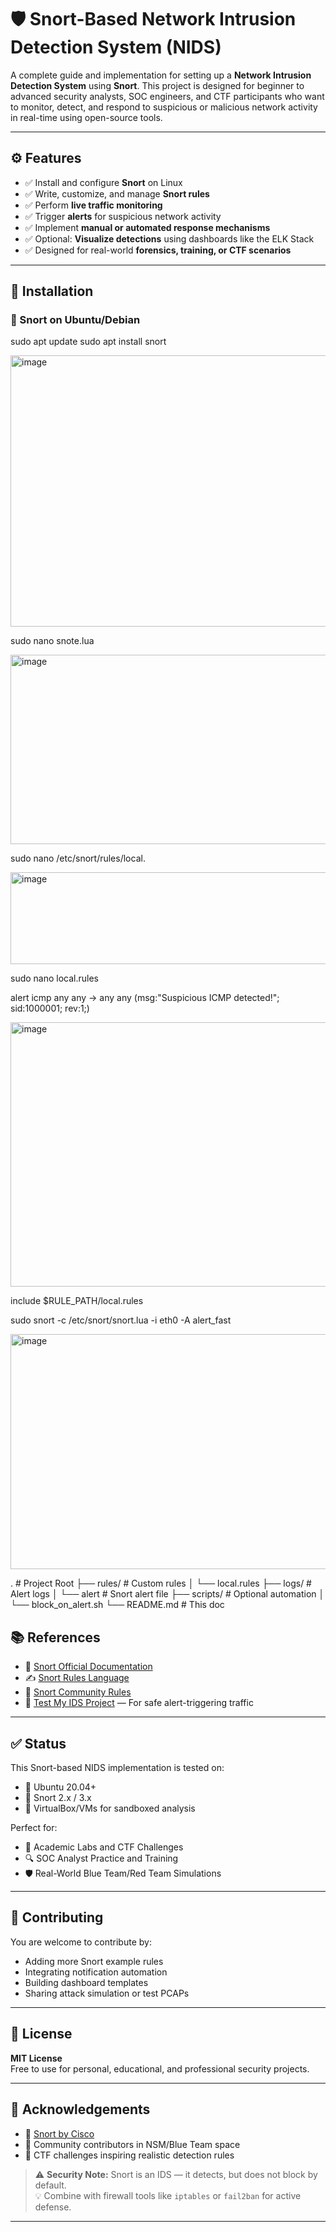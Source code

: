 # 🛡️ Snort-Based Network Intrusion Detection System (NIDS)

A complete guide and implementation for setting up a **Network Intrusion Detection System** using **Snort**. This project is designed for beginner to advanced security analysts, SOC engineers, and CTF participants who want to monitor, detect, and respond to suspicious or malicious network activity in real-time using open-source tools.

---

## ⚙️ Features

- ✅ Install and configure **Snort** on Linux
- ✅ Write, customize, and manage **Snort rules**
- ✅ Perform **live traffic monitoring**
- ✅ Trigger **alerts** for suspicious network activity
- ✅ Implement **manual or automated response mechanisms**
- ✅ Optional: **Visualize detections** using dashboards like the ELK Stack
- ✅ Designed for real-world **forensics, training, or CTF scenarios**

---

## 🐍 Installation

### 🐧 Snort on Ubuntu/Debian

sudo apt update
sudo apt install snort

<img width="975" height="434" alt="image" src="https://github.com/user-attachments/assets/7660d59d-6aba-498a-afb0-3600bbfa1b68" />

sudo nano snote.lua

<img width="894" height="303" alt="image" src="https://github.com/user-attachments/assets/9cc187b2-3814-404b-9f04-c45e49fd1ec1" />

sudo nano /etc/snort/rules/local.

<img width="975" height="147" alt="image" src="https://github.com/user-attachments/assets/3ddcb1f4-4a01-45ea-824c-19774fea5e35" />

sudo nano local.rules

alert icmp any any -> any any (msg:"Suspicious ICMP detected!"; sid:1000001; rev:1;)

<img width="975" height="423" alt="image" src="https://github.com/user-attachments/assets/7defc057-ac20-4400-abce-c48673c0aacd" />

include $RULE_PATH/local.rules

sudo snort -c /etc/snort/snort.lua -i eth0 -A alert_fast

<img width="624" height="376" alt="image" src="https://github.com/user-attachments/assets/ec3a0bd1-df85-4e96-861e-240a49223bd7" />

. # Project Root
├── rules/ # Custom rules
│ └── local.rules
├── logs/ # Alert logs
│ └── alert # Snort alert file
├── scripts/ # Optional automation
│ └── block_on_alert.sh
└── README.md # This doc
## 📚 References

- 📘 [Snort Official Documentation](https://docs.snort.org/)
- ✍️ [Snort Rules Language](https://www.snort.org/faq/readme-rules)
- 🔄 [Snort Community Rules](https://www.snort.org/downloads)
- 🧪 [Test My IDS Project](http://testmyids.com/) — For safe alert-triggering traffic

---

## ✅ Status

This Snort-based NIDS implementation is tested on:

- 🐧 Ubuntu 20.04+
- 🧪 Snort 2.x / 3.x
- 🧰 VirtualBox/VMs for sandboxed analysis

Perfect for:

- 🎯 Academic Labs and CTF Challenges
- 🔍 SOC Analyst Practice and Training
- 🛡️ Real-World Blue Team/Red Team Simulations

---

## 🤝 Contributing

You are welcome to contribute by:

- Adding more Snort example rules
- Integrating notification automation
- Building dashboard templates
- Sharing attack simulation or test PCAPs

---

## 📄 License

**MIT License**  
Free to use for personal, educational, and professional security projects.

---

## 🙏 Acknowledgements

- 🙌 [Snort by Cisco](https://www.snort.org/)
- 💬 Community contributors in NSM/Blue Team space
- 🎯 CTF challenges inspiring realistic detection rules

> ⚠️ **Security Note:** Snort is an IDS — it detects, but does not block by default.  
> 💡 Combine with firewall tools like `iptables` or `fail2ban` for active defense.

---
